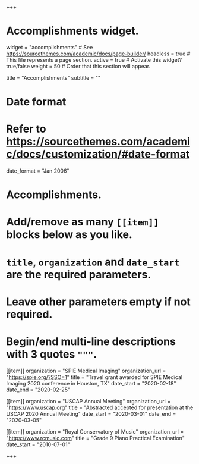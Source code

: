 +++
# Accomplishments widget.
widget = "accomplishments"  # See https://sourcethemes.com/academic/docs/page-builder/
headless = true  # This file represents a page section.
active = true  # Activate this widget? true/false
weight = 50  # Order that this section will appear.

title = "Accomplish&shy;ments"
subtitle = ""

# Date format
#   Refer to https://sourcethemes.com/academic/docs/customization/#date-format
date_format = "Jan 2006"

# Accomplishments.
#   Add/remove as many `[[item]]` blocks below as you like.
#   `title`, `organization` and `date_start` are the required parameters.
#   Leave other parameters empty if not required.
#   Begin/end multi-line descriptions with 3 quotes `"""`.


[[item]]
  organization = "SPIE Medical Imaging"
  organization_url = "https://spie.org/?SSO=1"
  title = "Travel grant awarded for SPIE Medical Imaging 2020 conference in Houston, TX"
  date_start = "2020-02-18"
  date_end = "2020-02-25"
  
[[item]]
  organization = "USCAP Annual Meeting"
  organization_url = "https://www.uscap.org"
  title = "Abstracted accepted for presentation at the USCAP 2020 Annual Meeting"
  date_start = "2020-03-01"
  date_end = "2020-03-05"
  
[[item]]
  organization = "Royal Conservatory of Music"
  organization_url = "https://www.rcmusic.com"
  title = "Grade 9 Piano Practical Examination"
  date_start = "2010-07-01"

+++
